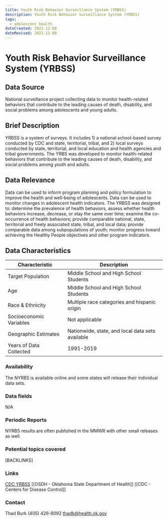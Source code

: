 ```yaml
---
title: Youth Risk Behavior Surveillance System (YRBSS)
description: Youth Risk Behavior Surveillance System (YRBSS)
tags:
  - adolescent health
dateCreated: 2021-12-08
dateRevised: 2021-12-08
---
```

# Youth Risk Behavior Surveillance System (YRBSS)

## Data Source
National surveillance project collecting data to monitor health-related behaviors that contribute to the leading causes of death, disability, and social problems among adolescents and young adults.

## Brief Description
YRBSS is a system of surveys. It includes 1) a national school-based survey conducted by CDC and state, territorial, tribal, and 2) local surveys conducted by state, territorial, and local education and health agencies and tribal governments. The YRBS was developed to monitor health-related behaviors that contribute to the leading causes of death, disability, and social problems among youth and adults.							

## Data Relevance
Data can be used to inform program planning and policy formulation to improve the health and well-being of adolescents. Data can be used to monitor changes in adolescent health indicators. The YRBSS was designed to: determine the prevalence of health behaviors, assess whether health behaviors increase, decrease, or stay the same over time; examine the co-occurrence of health behaviors; provide comparable national, state, territorial and freely associated state, tribal, and local data; provide comparable data among subpopulations of youth; monitor progress toward achieving the Healthy People objectives and other program indicators.							
							
## Data Characteristics
| Characteristic          | Description                                      |
|-------------------------|--------------------------------------------------|
| Target Population       | Middle School and High School Students           |
| Age                     | Middle School and High School Students           |
| Race & Ethnicity        | Multiple race categories and hispanic origin     |
| Socioeconomic Variables | Not applicable                                   |
| Geographic Estimates    | Nationwide, state, and local data sets available |
| Years of Data Collected | 1991-2019                                        |

### Availability
The NYRBS is available online and some states will release their individual data sets.

### Data fields 
N/A

### Periodic Reports
NYRBS results are often published in the MMWR with other small releases as well.

### Potential topics covered
[BACKLINKS]

### Links
[CDC YRBSS](https://www.cdc.gov/healthyyouth/data/yrbs/index.htm)
[[OSDH - Oklahoma State Department of Health]]
[[CDC - Centers for Disease Control]]

### Contact
Thad Burk
(405) 426-8092
thadb@health.ok.gov
